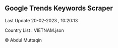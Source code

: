 

## Google Trends Keywords Scraper 
 
Last Update 20-02-2023 , 10:20:13

Country List :
VIETNAM.json



© Abdul Muttaqin 
